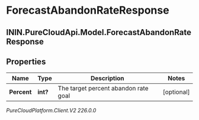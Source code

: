 # ForecastAbandonRateResponse

## ININ.PureCloudApi.Model.ForecastAbandonRateResponse

## Properties

|Name | Type | Description | Notes|
|------------ | ------------- | ------------- | -------------|
| **Percent** | **int?** | The target percent abandon rate goal | [optional] |



_PureCloudPlatform.Client.V2 226.0.0_
